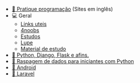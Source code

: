 - [:bug: Pratique programação](https://github.com/luanribeiros/daily-code) (Sites em inglês)
- 💻 Geral
  - [Links uteis](https://github.com/OfficialMarinho/Links-uteis)
  - [4noobs](https://github.com/he4rt/4noobs)
  - [Estudos](https://github.com/Leandro-Araujo/estudos)
  - [Lupe](https://github.com/leonardoamurca/lupe/blob/master/LINKS.md)
  - [Material de estudo](https://github.com/dekionbr/MaterialDeEstudo)
- [🐍 Python, Django, Flask e afins.](https://github.com/pug-ma/materiais_estudo)
- [🐍 Raspagem de dados para iniciantes com Python](https://github.com/DwarfThief/Raspagem-de-dados-para-iniciantes)
- [📱 Android](https://github.com/androiddevbr/materiais-de-estudo)
- [🐘 Laravel](https://github.com/lemesdaniel/laravel-links)
